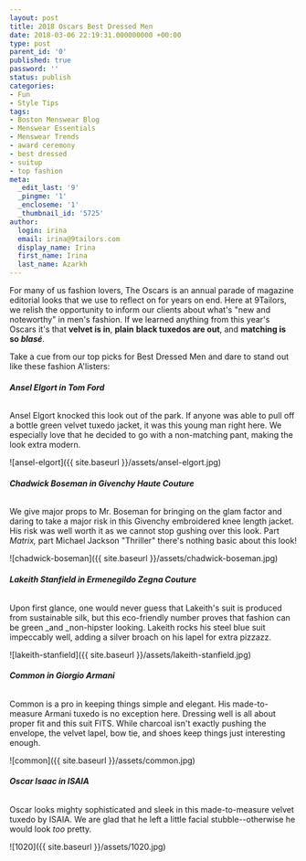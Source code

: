 ```yaml
---
layout: post
title: 2018 Oscars Best Dressed Men
date: 2018-03-06 22:19:31.000000000 +00:00
type: post
parent_id: '0'
published: true
password: ''
status: publish
categories:
- Fun
- Style Tips
tags:
- Boston Menswear Blog
- Menswear Essentials
- Menswear Trends
- award ceremony
- best dressed
- suitup
- top fashion
meta:
  _edit_last: '9'
  _pingme: '1'
  _encloseme: '1'
  _thumbnail_id: '5725'
author:
  login: irina
  email: irina@9tailors.com
  display_name: Irina
  first_name: Irina
  last_name: Azarkh
---
```

For many of us fashion lovers, The Oscars is an annual parade of magazine editorial looks that we use to reflect on for years on end. Here at 9Tailors, we relish the opportunity to inform our clients about what's "new and noteworthy" in men's fashion. If we learned anything from this year's Oscars it's that **velvet is in**, **plain** **black tuxedos are out**, and **matching is so _blasé_**.

Take a cue from our top picks for Best Dressed Men and dare to stand out like these fashion A'listers:

###### **Ansel Elgort in Tom Ford**

Ansel Elgort knocked this look out of the park. If anyone was able to pull off a bottle green velvet tuxedo jacket, it was this young man right here. We especially love that he decided to go with a non-matching pant, making the look extra modern.

![ansel-elgort]({{ site.baseurl }}/assets/ansel-elgort.jpg)

###### **Chadwick Boseman in Givenchy Haute Couture**

We give major props to Mr. Boseman for bringing on the glam factor and daring to take a major risk in this Givenchy embroidered knee length jacket. His risk was well worth it as we cannot stop gushing over this look. Part _Matrix,_ part Michael Jackson "Thriller" there's nothing basic about this look!

![chadwick-boseman]({{ site.baseurl }}/assets/chadwick-boseman.jpg)

###### **Lakeith Stanfield in Ermenegildo Zegna Couture**

Upon first glance, one would never guess that Lakeith's suit is produced from sustainable silk, but this eco-friendly number proves that fashion can be green _and _non-hipster looking. Lakeith rocks his steel blue suit impeccably well, adding a silver broach on his lapel for extra pizzazz.

![lakeith-stanfield]({{ site.baseurl }}/assets/lakeith-stanfield.jpg)

###### **Common in Giorgio Armani**

Common is a pro in keeping things simple and elegant. His made-to-measure Armani tuxedo is no exception here. Dressing well is all about proper fit and this suit FITS. While charcoal isn't exactly pushing the envelope, the velvet lapel, bow tie, and shoes keep things just interesting enough.

![common]({{ site.baseurl }}/assets/common.jpg)

###### **Oscar Isaac in ISAIA**

Oscar looks mighty sophisticated and sleek in this made-to-measure velvet tuxedo by ISAIA. We are glad that he left a little facial stubble--otherwise he would look _too_ pretty.

![1020]({{ site.baseurl }}/assets/1020.jpg)